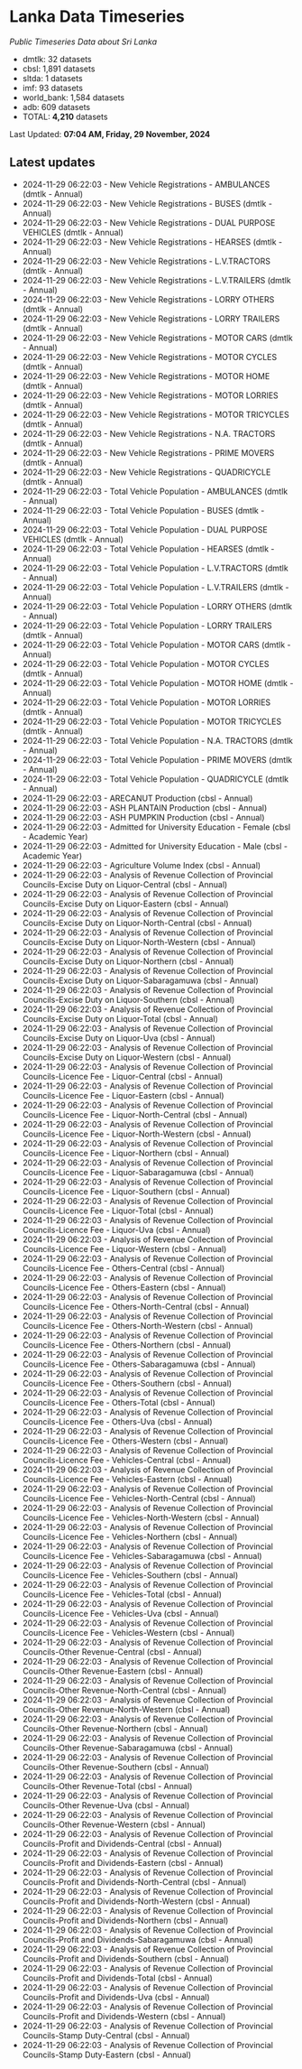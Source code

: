 # Lanka Data Timeseries
*Public Timeseries Data about Sri Lanka*

* dmtlk: 32 datasets
* cbsl: 1,891 datasets
* sltda: 1 datasets
* imf: 93 datasets
* world_bank: 1,584 datasets
* adb: 609 datasets
* TOTAL: **4,210** datasets

Last Updated: **07:04 AM, Friday, 29 November, 2024**

## Latest updates

* 2024-11-29 06:22:03 - New Vehicle Registrations - AMBULANCES (dmtlk - Annual)
* 2024-11-29 06:22:03 - New Vehicle Registrations - BUSES (dmtlk - Annual)
* 2024-11-29 06:22:03 - New Vehicle Registrations - DUAL PURPOSE VEHICLES (dmtlk - Annual)
* 2024-11-29 06:22:03 - New Vehicle Registrations - HEARSES (dmtlk - Annual)
* 2024-11-29 06:22:03 - New Vehicle Registrations - L.V.TRACTORS (dmtlk - Annual)
* 2024-11-29 06:22:03 - New Vehicle Registrations - L.V.TRAILERS (dmtlk - Annual)
* 2024-11-29 06:22:03 - New Vehicle Registrations - LORRY OTHERS (dmtlk - Annual)
* 2024-11-29 06:22:03 - New Vehicle Registrations - LORRY TRAILERS (dmtlk - Annual)
* 2024-11-29 06:22:03 - New Vehicle Registrations - MOTOR CARS (dmtlk - Annual)
* 2024-11-29 06:22:03 - New Vehicle Registrations - MOTOR CYCLES (dmtlk - Annual)
* 2024-11-29 06:22:03 - New Vehicle Registrations - MOTOR HOME (dmtlk - Annual)
* 2024-11-29 06:22:03 - New Vehicle Registrations - MOTOR LORRIES (dmtlk - Annual)
* 2024-11-29 06:22:03 - New Vehicle Registrations - MOTOR TRICYCLES (dmtlk - Annual)
* 2024-11-29 06:22:03 - New Vehicle Registrations - N.A. TRACTORS (dmtlk - Annual)
* 2024-11-29 06:22:03 - New Vehicle Registrations - PRIME MOVERS (dmtlk - Annual)
* 2024-11-29 06:22:03 - New Vehicle Registrations - QUADRICYCLE (dmtlk - Annual)
* 2024-11-29 06:22:03 - Total Vehicle Population - AMBULANCES (dmtlk - Annual)
* 2024-11-29 06:22:03 - Total Vehicle Population - BUSES (dmtlk - Annual)
* 2024-11-29 06:22:03 - Total Vehicle Population - DUAL PURPOSE VEHICLES (dmtlk - Annual)
* 2024-11-29 06:22:03 - Total Vehicle Population - HEARSES (dmtlk - Annual)
* 2024-11-29 06:22:03 - Total Vehicle Population - L.V.TRACTORS (dmtlk - Annual)
* 2024-11-29 06:22:03 - Total Vehicle Population - L.V.TRAILERS (dmtlk - Annual)
* 2024-11-29 06:22:03 - Total Vehicle Population - LORRY OTHERS (dmtlk - Annual)
* 2024-11-29 06:22:03 - Total Vehicle Population - LORRY TRAILERS (dmtlk - Annual)
* 2024-11-29 06:22:03 - Total Vehicle Population - MOTOR CARS (dmtlk - Annual)
* 2024-11-29 06:22:03 - Total Vehicle Population - MOTOR CYCLES (dmtlk - Annual)
* 2024-11-29 06:22:03 - Total Vehicle Population - MOTOR HOME (dmtlk - Annual)
* 2024-11-29 06:22:03 - Total Vehicle Population - MOTOR LORRIES (dmtlk - Annual)
* 2024-11-29 06:22:03 - Total Vehicle Population - MOTOR TRICYCLES (dmtlk - Annual)
* 2024-11-29 06:22:03 - Total Vehicle Population - N.A. TRACTORS (dmtlk - Annual)
* 2024-11-29 06:22:03 - Total Vehicle Population - PRIME MOVERS (dmtlk - Annual)
* 2024-11-29 06:22:03 - Total Vehicle Population - QUADRICYCLE (dmtlk - Annual)
* 2024-11-29 06:22:03 - ARECANUT Production (cbsl - Annual)
* 2024-11-29 06:22:03 - ASH PLANTAIN Production (cbsl - Annual)
* 2024-11-29 06:22:03 - ASH PUMPKIN Production (cbsl - Annual)
* 2024-11-29 06:22:03 - Admitted for University Education - Female (cbsl - Academic Year)
* 2024-11-29 06:22:03 - Admitted for University Education - Male (cbsl - Academic Year)
* 2024-11-29 06:22:03 - Agriculture Volume Index (cbsl - Annual)
* 2024-11-29 06:22:03 - Analysis of Revenue Collection of Provincial Councils-Excise Duty on Liquor-Central (cbsl - Annual)
* 2024-11-29 06:22:03 - Analysis of Revenue Collection of Provincial Councils-Excise Duty on Liquor-Eastern (cbsl - Annual)
* 2024-11-29 06:22:03 - Analysis of Revenue Collection of Provincial Councils-Excise Duty on Liquor-North-Central (cbsl - Annual)
* 2024-11-29 06:22:03 - Analysis of Revenue Collection of Provincial Councils-Excise Duty on Liquor-North-Western (cbsl - Annual)
* 2024-11-29 06:22:03 - Analysis of Revenue Collection of Provincial Councils-Excise Duty on Liquor-Northern (cbsl - Annual)
* 2024-11-29 06:22:03 - Analysis of Revenue Collection of Provincial Councils-Excise Duty on Liquor-Sabaragamuwa (cbsl - Annual)
* 2024-11-29 06:22:03 - Analysis of Revenue Collection of Provincial Councils-Excise Duty on Liquor-Southern (cbsl - Annual)
* 2024-11-29 06:22:03 - Analysis of Revenue Collection of Provincial Councils-Excise Duty on Liquor-Total (cbsl - Annual)
* 2024-11-29 06:22:03 - Analysis of Revenue Collection of Provincial Councils-Excise Duty on Liquor-Uva (cbsl - Annual)
* 2024-11-29 06:22:03 - Analysis of Revenue Collection of Provincial Councils-Excise Duty on Liquor-Western (cbsl - Annual)
* 2024-11-29 06:22:03 - Analysis of Revenue Collection of Provincial Councils-Licence Fee - Liquor-Central (cbsl - Annual)
* 2024-11-29 06:22:03 - Analysis of Revenue Collection of Provincial Councils-Licence Fee - Liquor-Eastern (cbsl - Annual)
* 2024-11-29 06:22:03 - Analysis of Revenue Collection of Provincial Councils-Licence Fee - Liquor-North-Central (cbsl - Annual)
* 2024-11-29 06:22:03 - Analysis of Revenue Collection of Provincial Councils-Licence Fee - Liquor-North-Western (cbsl - Annual)
* 2024-11-29 06:22:03 - Analysis of Revenue Collection of Provincial Councils-Licence Fee - Liquor-Northern (cbsl - Annual)
* 2024-11-29 06:22:03 - Analysis of Revenue Collection of Provincial Councils-Licence Fee - Liquor-Sabaragamuwa (cbsl - Annual)
* 2024-11-29 06:22:03 - Analysis of Revenue Collection of Provincial Councils-Licence Fee - Liquor-Southern (cbsl - Annual)
* 2024-11-29 06:22:03 - Analysis of Revenue Collection of Provincial Councils-Licence Fee - Liquor-Total (cbsl - Annual)
* 2024-11-29 06:22:03 - Analysis of Revenue Collection of Provincial Councils-Licence Fee - Liquor-Uva (cbsl - Annual)
* 2024-11-29 06:22:03 - Analysis of Revenue Collection of Provincial Councils-Licence Fee - Liquor-Western (cbsl - Annual)
* 2024-11-29 06:22:03 - Analysis of Revenue Collection of Provincial Councils-Licence Fee - Others-Central (cbsl - Annual)
* 2024-11-29 06:22:03 - Analysis of Revenue Collection of Provincial Councils-Licence Fee - Others-Eastern (cbsl - Annual)
* 2024-11-29 06:22:03 - Analysis of Revenue Collection of Provincial Councils-Licence Fee - Others-North-Central (cbsl - Annual)
* 2024-11-29 06:22:03 - Analysis of Revenue Collection of Provincial Councils-Licence Fee - Others-North-Western (cbsl - Annual)
* 2024-11-29 06:22:03 - Analysis of Revenue Collection of Provincial Councils-Licence Fee - Others-Northern (cbsl - Annual)
* 2024-11-29 06:22:03 - Analysis of Revenue Collection of Provincial Councils-Licence Fee - Others-Sabaragamuwa (cbsl - Annual)
* 2024-11-29 06:22:03 - Analysis of Revenue Collection of Provincial Councils-Licence Fee - Others-Southern (cbsl - Annual)
* 2024-11-29 06:22:03 - Analysis of Revenue Collection of Provincial Councils-Licence Fee - Others-Total (cbsl - Annual)
* 2024-11-29 06:22:03 - Analysis of Revenue Collection of Provincial Councils-Licence Fee - Others-Uva (cbsl - Annual)
* 2024-11-29 06:22:03 - Analysis of Revenue Collection of Provincial Councils-Licence Fee - Others-Western (cbsl - Annual)
* 2024-11-29 06:22:03 - Analysis of Revenue Collection of Provincial Councils-Licence Fee - Vehicles-Central (cbsl - Annual)
* 2024-11-29 06:22:03 - Analysis of Revenue Collection of Provincial Councils-Licence Fee - Vehicles-Eastern (cbsl - Annual)
* 2024-11-29 06:22:03 - Analysis of Revenue Collection of Provincial Councils-Licence Fee - Vehicles-North-Central (cbsl - Annual)
* 2024-11-29 06:22:03 - Analysis of Revenue Collection of Provincial Councils-Licence Fee - Vehicles-North-Western (cbsl - Annual)
* 2024-11-29 06:22:03 - Analysis of Revenue Collection of Provincial Councils-Licence Fee - Vehicles-Northern (cbsl - Annual)
* 2024-11-29 06:22:03 - Analysis of Revenue Collection of Provincial Councils-Licence Fee - Vehicles-Sabaragamuwa (cbsl - Annual)
* 2024-11-29 06:22:03 - Analysis of Revenue Collection of Provincial Councils-Licence Fee - Vehicles-Southern (cbsl - Annual)
* 2024-11-29 06:22:03 - Analysis of Revenue Collection of Provincial Councils-Licence Fee - Vehicles-Total (cbsl - Annual)
* 2024-11-29 06:22:03 - Analysis of Revenue Collection of Provincial Councils-Licence Fee - Vehicles-Uva (cbsl - Annual)
* 2024-11-29 06:22:03 - Analysis of Revenue Collection of Provincial Councils-Licence Fee - Vehicles-Western (cbsl - Annual)
* 2024-11-29 06:22:03 - Analysis of Revenue Collection of Provincial Councils-Other Revenue-Central (cbsl - Annual)
* 2024-11-29 06:22:03 - Analysis of Revenue Collection of Provincial Councils-Other Revenue-Eastern (cbsl - Annual)
* 2024-11-29 06:22:03 - Analysis of Revenue Collection of Provincial Councils-Other Revenue-North-Central (cbsl - Annual)
* 2024-11-29 06:22:03 - Analysis of Revenue Collection of Provincial Councils-Other Revenue-North-Western (cbsl - Annual)
* 2024-11-29 06:22:03 - Analysis of Revenue Collection of Provincial Councils-Other Revenue-Northern (cbsl - Annual)
* 2024-11-29 06:22:03 - Analysis of Revenue Collection of Provincial Councils-Other Revenue-Sabaragamuwa (cbsl - Annual)
* 2024-11-29 06:22:03 - Analysis of Revenue Collection of Provincial Councils-Other Revenue-Southern (cbsl - Annual)
* 2024-11-29 06:22:03 - Analysis of Revenue Collection of Provincial Councils-Other Revenue-Total (cbsl - Annual)
* 2024-11-29 06:22:03 - Analysis of Revenue Collection of Provincial Councils-Other Revenue-Uva (cbsl - Annual)
* 2024-11-29 06:22:03 - Analysis of Revenue Collection of Provincial Councils-Other Revenue-Western (cbsl - Annual)
* 2024-11-29 06:22:03 - Analysis of Revenue Collection of Provincial Councils-Profit and Dividends-Central (cbsl - Annual)
* 2024-11-29 06:22:03 - Analysis of Revenue Collection of Provincial Councils-Profit and Dividends-Eastern (cbsl - Annual)
* 2024-11-29 06:22:03 - Analysis of Revenue Collection of Provincial Councils-Profit and Dividends-North-Central (cbsl - Annual)
* 2024-11-29 06:22:03 - Analysis of Revenue Collection of Provincial Councils-Profit and Dividends-North-Western (cbsl - Annual)
* 2024-11-29 06:22:03 - Analysis of Revenue Collection of Provincial Councils-Profit and Dividends-Northern (cbsl - Annual)
* 2024-11-29 06:22:03 - Analysis of Revenue Collection of Provincial Councils-Profit and Dividends-Sabaragamuwa (cbsl - Annual)
* 2024-11-29 06:22:03 - Analysis of Revenue Collection of Provincial Councils-Profit and Dividends-Southern (cbsl - Annual)
* 2024-11-29 06:22:03 - Analysis of Revenue Collection of Provincial Councils-Profit and Dividends-Total (cbsl - Annual)
* 2024-11-29 06:22:03 - Analysis of Revenue Collection of Provincial Councils-Profit and Dividends-Uva (cbsl - Annual)
* 2024-11-29 06:22:03 - Analysis of Revenue Collection of Provincial Councils-Profit and Dividends-Western (cbsl - Annual)
* 2024-11-29 06:22:03 - Analysis of Revenue Collection of Provincial Councils-Stamp Duty-Central (cbsl - Annual)
* 2024-11-29 06:22:03 - Analysis of Revenue Collection of Provincial Councils-Stamp Duty-Eastern (cbsl - Annual)